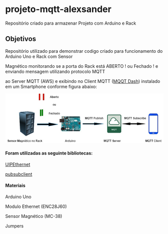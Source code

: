 # projeto-mqtt-alexsander
Repositório criado para armazenar Projeto com Arduino e Rack
## Objetivos

Repositório utilizado para demonstrar codigo criado para funcionamento do Arduino Uno e Rack com Sensor 

Magnético monitorando se a porta do Rack está ABERTO ! ou Fechado ! e enviando mensagem utilizando protocolo MQTT

ao Server MQTT (AWS) e exibindo no Client MQTT (<a href="https://play.google.com/store/apps/details?id=net.routix.mqttdash&hl=en&gl=US" target="_blank">MQQT Dash</a>) instalado em um Smartphone conforme figura abaixo:

<img src="./Image1.jpg"/>

#### Foram utilizadas as seguinte bibliotecas:

<a href="https://github.com/UIPEthernet/UIPEthernet" target="_blank">UIPEthernet</a>

<a href="https://github.com/knolleary/pubsubclient" target="_blank">pubsubclient</a>

#### Materiais

Arduino Uno

Modulo Ethernet (ENC28J60)

Sensor Magnético (MC-38)

Jumpers







